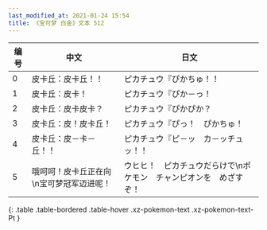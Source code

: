 ```yaml
---
last_modified_at: 2021-01-24 15:54
title: 《宝可梦 白金》文本 512
---
```

| 编号 | 中文 | 日文 |
| ---- | ---- | ---- |
| 0 | 皮卡丘：皮卡丘！！ | ピカチュウ『ぴかちゅ！！ |
| 1 | 皮卡丘：皮卡！ | ピカチュウ『ぴか－っ！ |
| 2 | 皮卡丘：皮卡皮卡？ | ピカチュウ『ぴかぴか？ |
| 3 | 皮卡丘：皮！皮卡丘！ | ピカチュウ『ぴっ！　ぴかちゅ！ |
| 4 | 皮卡丘：皮－卡－丘！！ | ピカチュウ『ピ－ッ　カ－ッチュッ！！ |
| 5 | 哦呵呵！皮卡丘正在向\n宝可梦冠军迈进呢！ | ウヒヒ！　ピカチュウだらけで\nポケモン　チャンピオンを　めざすぞ！ |
{: .table .table-bordered .table-hover .xz-pokemon-text .xz-pokemon-text-Pt }